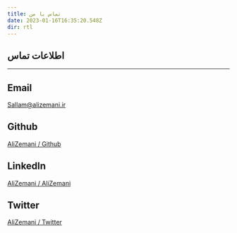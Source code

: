 ```yaml
---
title: تماس با من
date: 2023-01-16T16:35:20.548Z
dir: rtl
---
```


## اطلاعات تماس

<hr />

## Email

Sallam@alizemani.ir

## Github

[AliZemani / Github](https://github.com/mehotkhan)

## LinkedIn

[AliZemani / AliZemani](https://www.linkedin.com/in/ali-zemani/)

## Twitter

[AliZemani / Twitter](https://twitter.com/ZemaniAli/)
